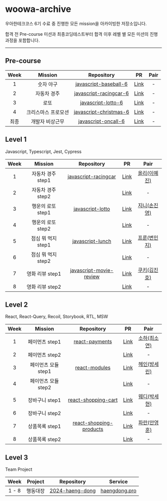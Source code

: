 # woowa-archive

우아한테크코스 6기 수료 중 진행한 모든 mission을 아카이빙한 저장소입니다.

합격 전 Pre-course 미션과 최종코딩테스트부터 합격 이후 레벨 별 모든 미션의 진행 과정을 포함합니다.

---

## Pre-course

|Week|Mission|Repository|PR|Pair|
|:---:|:---:|:---:|:---:|:---:|
|1|숫자 야구|[javascript-baseball-6](https://github.com/woowacourse-precourse/javascript-baseball-6)|[Link](https://github.com/woowacourse-precourse/javascript-baseball-6/pull/569)|-|
|2|자동차 경주|[javascript-racingcar-6](https://github.com/woowacourse-precourse/javascript-racingcar-6)|[Link](https://github.com/woowacourse-precourse/javascript-racingcar-6/pull/431)|-|
|3|로또|[javascript-lotto-6](https://github.com/woowacourse-precourse/javascript-lotto-6)|[Link](https://github.com/woowacourse-precourse/javascript-lotto-6/pull/223)|-|
|4|크리스마스 프로모션|[javascript-christmas-6](https://github.com/woowacourse-precourse/javascript-christmas-6)|[Link](https://github.com/woowacourse-precourse/javascript-lotto-6/pull/223)|-|
|최종|개발자 비상근무|[javascript-oncall-6](https://github.com/woowacourse-precourse/javascript-oncall-6)|[Link](https://github.com/Todari/javascript-oncall-6-Todari/pull/1)|-|

## Level 1
Javascript, Typescript, Jest, Cypress

|Week|Mission|Repository|PR|Pair|
|:---:|:---:|:---:|:---:|:---:|
|1|자동차 경주 step1|[javascript-racingcar](https://github.com/woowacourse/javascript-racingcar)|[Link](https://github.com/woowacourse/javascript-racingcar/pull/282)|[올리(이예진)](https://github.com/ImxYJL)|
|2|자동차 경주 step2||[Link](https://github.com/woowacourse/javascript-racingcar/pull/325)|-|
|3|행운의 로또 step1|[javascript-lotto](https://github.com/woowacourse/javascript-lotto)|[Link](https://github.com/woowacourse/javascript-lotto/pull/258)|[지니(손진영)](https://github.com/jinyoung234)|
|4|행운의 로또 step2||[Link](https://github.com/woowacourse/javascript-lotto/pull/308)|-|
|5|점심 뭐 먹지 step1|[javascript-lunch](https://github.com/woowacourse/javascript-lunch)|[Link](https://github.com/woowacourse/javascript-lunch/pull/126)|[프룬(변민지)](https://github.com/chosim-dvlpr)|
|6|점심 뭐 먹지 step2||[Link](https://github.com/woowacourse/javascript-lunch/pull/174)|-|
|7|영화 리뷰 step1|[javascript-movie-review](https://github.com/woowacourse/javascript-movie-review)|[Link](https://github.com/woowacourse/javascript-movie-review/pull/112)|[쿠키(김진호)](https://github.com/jinhokim98)|
|8|영화 리뷰 step2||[Link](https://github.com/woowacourse/javascript-movie-review/pull/168)|-|

## Level 2
React, React-Query, Recoil, Storybook, RTL, MSW

|Week|Mission|Repository|PR|Pair|
|:---:|:---:|:---:|:---:|:---:|
|1|페이먼츠 step1|[react-payments](https://github.com/woowacourse/react-payments)|[Link](https://github.com/woowacourse/react-payments/pull/368)|[소하(최소연)](https://github.com/soi-ha)|
|2|페이먼츠 step2||[Link](https://github.com/woowacourse/react-payments/pull/399)|-|
|3|페이먼츠 모듈 step1|[react-modules](https://github.com/woowacourse/react-modules)|[Link](https://github.com/woowacourse/react-modules/pull/33)|[헤인(방세린)](https://github.com/Hain-tain)|
|4|페이먼츠 모듈 step2||[Link](https://github.com/woowacourse/react-modules/pull/70)|-|
|5|장바구니 step1|[react-shopping-cart](https://github.com/woowacourse/react-shopping-cart)|[Link](https://github.com/woowacourse/react-shopping-cart/pull/283)|[웨디(박세현)](https://github.com/pakxe)|
|6|장바구니 step2||[Link](https://github.com/woowacourse/react-shopping-cart/pull/324)|-|
|7|상품목록 step1|[react-shopping-products](https://github.com/woowacourse/react-shopping-products)|[Link](https://github.com/woowacourse/react-shopping-products/pull/39)|[파란(안영훈)](https://github.com/greetings1012)|
|8|상품목록 step2||[Link](https://github.com/woowacourse/react-shopping-products/pull/75)|-|

## Level 3
Team Project

|Week|Project|Repository|Service|
|:---:|:---:|:---:|:---:|
|1 - 8|행동대장|[2024-haeng-dong](https://github.com/woowacourse-teams/2024-haeng-dong)|[haengdong.pro](https://haengdong.pro)| 

